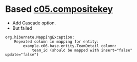 # Based [c05.compositekey](../../c05.uni-one-to-many/c05.compositekey/README.md)
* Add Cascade option.
* But failed
```
org.hibernate.MappingException: 
    Repeated column in mapping for entity: 
        example.c06.base.entity.TeamDetail column: 
            team_id (should be mapped with insert="false" update="false")
```